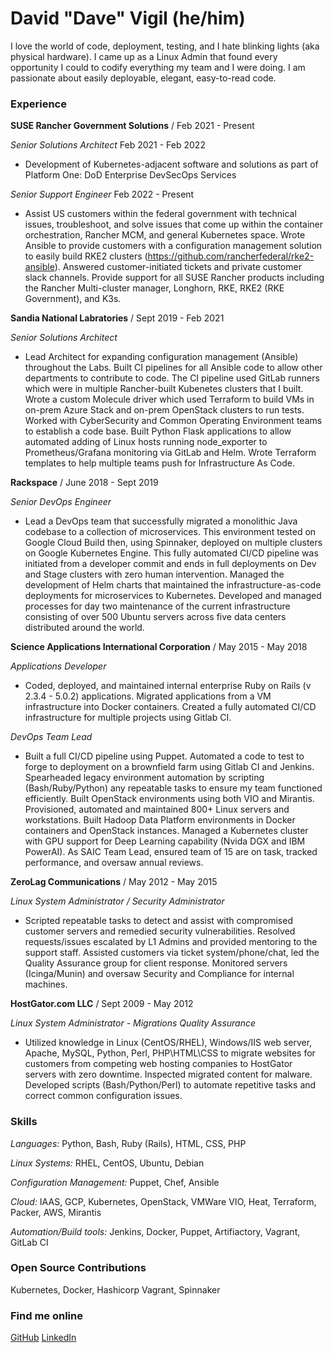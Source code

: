 # David "Dave" Vigil (he/him)

I love the world of code, deployment, testing, and I hate blinking lights (aka physical hardware). I came up as a Linux Admin that found every opportunity I could to codify everything my team and I were doing. I am passionate about easily deployable, elegant, easy-to-read code.

### Experience

**SUSE Rancher Government Solutions** / Feb 2021 - Present

*Senior Solutions Architect* Feb 2021 - Feb 2022

- Development of Kubernetes-adjacent software and solutions as part of Platform One: DoD Enterprise DevSecOps Services

*Senior Support Engineer* Feb 2022 - Present

- Assist US customers within the federal government with technical issues, troubleshoot, and solve issues that come up within the container orchestration, Rancher MCM, and general Kubernetes space.  Wrote Ansible to provide customers with a configuration management solution to easily build RKE2 clusters (https://github.com/rancherfederal/rke2-ansible). Answered customer-initiated tickets and private customer slack channels. Provide support for all SUSE Rancher products including the Rancher Multi-cluster manager, Longhorn, RKE, RKE2 (RKE Government), and K3s.

**Sandia National Labratories** / Sept 2019 - Feb 2021

*Senior Solutions Architect*

- Lead Architect for expanding configuration management (Ansible) throughout the Labs. Built CI pipelines for all Ansible code to allow other departments to contribute to code. The CI pipeline used GitLab runners which were in multiple Rancher-built Kubenetes clusters that I built. Wrote a custom Molecule driver which used Terraform to build VMs in on-prem Azure Stack and on-prem OpenStack clusters to run tests. Worked with CyberSecurity and Common Operating Environment teams to establish a code base. Built Python Flask applications to allow automated adding of Linux hosts running node_exporter to Prometheus/Grafana monitoring via GitLab and Helm. Wrote Terraform templates to help multiple teams push for Infrastructure As Code.  

**Rackspace** / June 2018 - Sept 2019

*Senior DevOps Engineer*

- Lead a DevOps team that successfully migrated a monolithic Java codebase to a collection of microservices.  This environment tested on Google Cloud Build then, using Spinnaker, deployed on multiple clusters on Google Kubernetes Engine. This fully automated CI/CD pipeline was initiated from a developer commit and ends in full deployments on Dev and Stage clusters with zero human intervention.  Managed the development of Helm charts that maintained the infrastructure-as-code deployments for microservices to Kubernetes.  Developed and managed processes for day two maintenance of the current infrastructure consisting of over 500 Ubuntu servers across five data centers distributed around the world.

**Science Applications International Corporation** / May 2015 - May 2018

*Applications Developer*

- Coded, deployed, and maintained internal enterprise Ruby on Rails (v 2.3.4 - 5.0.2) applications. Migrated applications from a VM infrastructure into Docker containers. Created a fully automated CI/CD infrastructure for multiple projects using Gitlab CI.

*DevOps Team Lead*

- Built a full CI/CD pipeline using Puppet. Automated a code to test to forge to deployment on a brownfield farm using Gitlab CI and Jenkins.  Spearheaded legacy environment automation by scripting (Bash/Ruby/Python) any repeatable tasks to ensure my team functioned efficiently. Built OpenStack environments using both VIO and Mirantis. Provisioned, automated and maintained 800+ Linux servers and workstations. Built Hadoop Data Platform environments in Docker containers and OpenStack instances. Managed a Kubernetes cluster with GPU support for Deep Learning capability (Nvida DGX and IBM PowerAI). As SAIC Team Lead, ensured team of 15 are on task, tracked performance, and oversaw annual reviews.

**ZeroLag Communications** / May 2012 - May 2015

*Linux System Administrator / Security Administrator*

- Scripted repeatable tasks to detect and assist with compromised customer servers and remedied security vulnerabilities. Resolved requests/issues escalated by L1 Admins and provided mentoring to the support staff. Assisted customers via ticket system/phone/chat, led the Quality Assurance group for client response. Monitored servers (Icinga/Munin) and oversaw Security and Compliance for internal machines.

**HostGator.com LLC** / Sept 2009 - May 2012

*Linux System Administrator - Migrations Quality Assurance*

- Utilized knowledge in Linux (CentOS/RHEL), Windows/IIS web server, Apache, MySQL, Python, Perl, PHP\HTML\CSS to migrate websites for customers from competing web hosting companies to HostGator servers with zero downtime. Inspected migrated content for malware. Developed scripts (Bash/Python/Perl) to automate repetitive tasks and correct common configuration  issues.

### Skills
*Languages:* Python, Bash, Ruby (Rails), HTML, CSS, PHP

*Linux Systems:* RHEL, CentOS, Ubuntu, Debian

*Configuration Management:* Puppet, Chef, Ansible

*Cloud:* IAAS, GCP, Kubernetes, OpenStack, VMWare VIO, Heat, Terraform, Packer, AWS, Mirantis

*Automation/Build tools:* Jenkins, Docker, Puppet, Artifiactory, Vagrant, GitLab CI

### Open Source Contributions
Kubernetes, Docker, Hashicorp Vagrant, Spinnaker

### Find me online
[GitHub](https://github.com/dgvigil)
[LinkedIn](https://linkedin.com/in/dave-vigil) 
